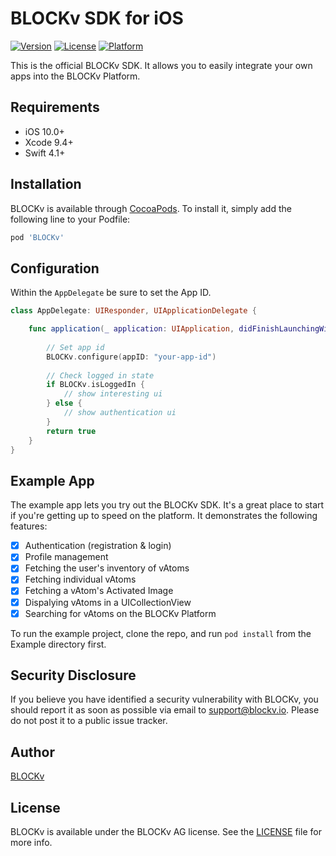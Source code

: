 # BLOCKv SDK for iOS

[![Version](https://img.shields.io/cocoapods/v/BLOCKv.svg?style=flat)](http://cocoapods.org/pods/BLOCKv)
[![License](https://img.shields.io/cocoapods/l/BLOCKv.svg?style=flat)](http://cocoapods.org/pods/BLOCKv)
[![Platform](https://img.shields.io/cocoapods/p/BLOCKv.svg?style=flat)](http://cocoapods.org/pods/BLOCKv)

This is the official BLOCKv SDK. It allows you to easily integrate your own apps into the BLOCKv Platform.

## Requirements

- iOS 10.0+
- Xcode 9.4+
- Swift 4.1+

## Installation

BLOCKv is available through [CocoaPods](http://cocoapods.org). To install
it, simply add the following line to your Podfile:

```ruby
pod 'BLOCKv'
```

## Configuration

Within the `AppDelegate` be sure to set the App ID.

```Swift
class AppDelegate: UIResponder, UIApplicationDelegate {

    func application(_ application: UIApplication, didFinishLaunchingWithOptions launchOptions: [UIApplicationLaunchOptionsKey: Any]?) -> Bool {
    
        // Set app id
        BLOCKv.configure(appID: "your-app-id")
        
        // Check logged in state
        if BLOCKv.isLoggedIn {
            // show interesting ui
        } else {
            // show authentication ui
        }
        return true
    }
}
```

## Example App

The example app lets you try out the BLOCKv SDK. It's a great place to start if you're getting up to speed on the platform. It demonstrates the following features:

- [x] Authentication (registration & login)
- [x] Profile management
- [x] Fetching the user's inventory of vAtoms
- [x] Fetching individual vAtoms
- [x] Fetching a vAtom's Activated Image
- [x] Dispalying vAtoms in a UICollectionView
- [x] Searching for vAtoms on the BLOCKv Platform

To run the example project, clone the repo, and run `pod install` from the Example directory first.

## Security Disclosure

If you believe you have identified a security vulnerability with BLOCKv, you should report it as soon as possible via email to support@blockv.io. Please do not post it to a public issue tracker.

## Author

[BLOCKv](developer.blockv.io)

## License

BLOCKv is available under the BLOCKv AG license. See the [LICENSE](https://github.com/BLOCKvIO/ios-sdk/blob/master/LICENSE) file for more info.
